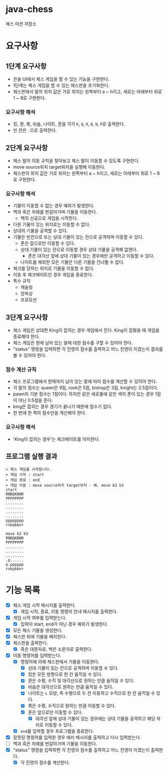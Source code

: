 # java-chess

체스 미션 저장소

# 요구사항

## 1단계 요구사항

- 콘솔 UI에서 체스 게임을 할 수 있는 기능을 구현한다.
- 1단계는 체스 게임을 할 수 있는 체스판을 초기화한다.
- 체스판에서 말의 위치 값은 가로 위치는 왼쪽부터 a ~ h이고, 세로는 아래부터 위로 1 ~ 8로 구현한다.

### 요구사항 해석

- 킹, 퀸, 룩, 비숍, 나이트, 폰을 각각 `K`, `Q`, `R`, `B`, `N`, `P`로 출력한다.
- 빈 칸은 `.`으로 출력한다.

## 2단계 요구사항

- 체스 말의 이동 규칙을 찾아보고 체스 말이 이동할 수 있도록 구현한다.
- move source위치 target위치을 실행해 이동한다.
- 체스판의 위치 값은 가로 위치는 왼쪽부터 a ~ h이고, 세로는 아래부터 위로 1 ~ 8로 구현한다.

### 요구사항 해석

- 기물이 이동할 수 없는 경우 예외가 발생한다. 
- 백과 흑은 차례를 번갈아가며 기물을 이동한다. 
  - 백의 선공으로 게임을 시작한다. 
- 다른 기물이 있는 위치로는 이동할 수 없다. 
- 상대의 기물을 공격할 수 있다. 
- 기물은 빈칸으로 또는 상대 기물이 있는 칸으로 공격하며 이동할 수 있다.
  - 폰은 앞으로만 이동할 수 있다. 
  - 상대 기물이 있는 칸으로 이동할 경우 상대 기물을 공격해 없앤다. 
    - 폰은 대각선 앞에 상대 기물이 있는 경우에만 공격하고 이동할 수 있다. 
  - 나이트를 제외한 모든 기물은 다른 기물을 건너뛸 수 없다. 
- 체크를 당하는 위치로 기물을 이동할 수 없다.
- 이동 후 체크메이트인 경우 게임을 종료한다.  
- 특수 규칙
  - 캐슬링
  - 앙파상
  - 프로모션

## 3단계 요구사항

- 체스 게임은 상대편 King이 잡히는 경우 게임에서 진다. King이 잡혔을 때 게임을 종료해야 한다.
- 체스 게임은 현재 남아 있는 말에 대한 점수를 구할 수 있어야 한다.
- "status" 명령을 입력하면 각 진영의 점수를 출력하고 어느 진영이 이겼는지 결과를 볼 수 있어야 한다.

### 점수 계산 규칙

- 체스 프로그램에서 현재까지 남아 있는 말에 따라 점수를 계산할 수 있어야 한다.
- 각 말의 점수는 queen은 9점, rook은 5점, bishop은 3점, knight는 2.5점이다.
- pawn의 기본 점수는 1점이다. 하지만 같은 세로줄에 같은 색의 폰이 있는 경우 1점이 아닌 0.5점을 준다.
- king은 잡히는 경우 경기가 끝나기 때문에 점수가 없다.
- 한 번에 한 쪽의 점수만을 계산해야 한다.

### 요구사항 해석

- 'King이 잡히는 경우'는 체크메이트를 의미한다. 

## 프로그램 실행 결과

```
> 체스 게임을 시작합니다.
> 게임 시작 : start
> 게임 종료 : end
> 게임 이동 : move source위치 target위치 - 예. move b2 b3
start
RNBQKBNR
PPPPPPPP
........
........
........
........
pppppppp
rnbqkbnr

move b2 b3
RNBQKBNR
PPPPPPPP
........
........
........
.p......
p.pppppp
rnbqkbnr
```

# 기능 목록

- [x] 체스 게임 시작 메시지를 출력한다.
  - [x] 게임 시작, 종료, 이동 명령어 안내 메시지를 출력한다. 
- [x] 게임 시작 여부를 입력받는다.
  - [x] 입력이 start, end가 아닌 경우 예외가 발생한다.
- [x] 모든 체스 기물을 생성한다.
- [x] 체스판 위에 기물을 배치한다.
- [x] 체스판을 출력한다. 
  - [x] 흑은 대문자로, 백은 소문자로 출력한다. 
- [x] 이동 명령어를 입력받는다. 
  - [x] 명령어에 의해 체스판에서 기물을 이동한다.
    - [x] 상대 기물이 있는 칸으로 공격하며 이동할 수 있다.
    - [x] 킹은 모든 방향으로 한 칸 움직일 수 있다. 
    - [x] 퀸은 수평, 수직 및 대각선으로 원하는 만큼 움직일 수 있다.
    - [x] 비숍은 대각선으로 원하는 만큼 움직일 수 있다. 
    - [x] 나이트는 `L` 모양, 즉 수평으로 두 칸 이동하고 수직으로 한 칸 움직일 수 있다.
    - [x] 룩은 수평, 수직으로 원하는 만큼 이동할 수 있다.
    - [x] 폰은 앞으로만 이동할 수 있다. 
      - [x] 대각선 앞에 상대 기물이 있는 경우에는 상대 기물을 공격하고 해당 자리로 이동할 수 있다. 
  - [x] `end`를 입력할 경우 프로그램을 종료한다. 
- [x] 잘못된 명령어를 입력한 경우 에러 메시지를 출력하고 다시 입력받는다.
- [ ] 백과 흑은 차례를 번갈아가며 기물을 이동한다.
- [x] "status" 명령을 입력하면 각 진영의 점수를 출력하고 어느 진영이 이겼는지 출력한다.
  - [x] 각 진영의 점수를 계산한다.
